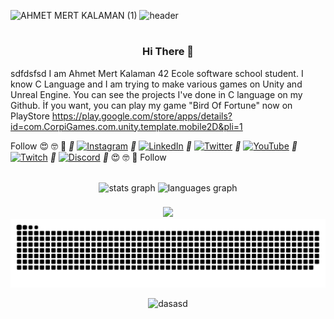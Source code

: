 
![AHMET MERT KALAMAN (1)](https://github.com/ahkalama/ahkalama/assets/116187665/4719b9c4-1919-46cc-aeb8-cf997a29e4ad)
![header](https://capsule-render.vercel.app/api?type=wave&color=212020&height=200&section=header&text=&fontSize=90)
# <h3 align="center">Hi There 🐥</h3>
sdfdsfsd
I am Ahmet Mert Kalaman 42 Ecole software school student. I know C Language and I am trying to make various games on Unity and Unreal Engine. You can see the projects I've done in C language
on my Github. İf you want, you can play my game "Bird Of Fortune" now on PlayStore https://play.google.com/store/apps/details?id=com.CorpiGames.com.unity.template.mobile2D&pli=1

Follow 😍 🤓 👾 *🐥* [![Instagram](https://img.shields.io/badge/Instagram-%23E4405F.svg?logo=Instagram&logoColor=white)](https://instagram.com/ahmetmertk0)   *🐥* [![LinkedIn](https://img.shields.io/badge/LinkedIn-%230077B5.svg?logo=linkedin&logoColor=white)](https://linkedin.com/in/ahmet-mert-kalaman)   *🐥* [![Twitter](https://img.shields.io/badge/Twitter-%231DA1F2.svg?logo=Twitter&logoColor=white)](https://twitter.com/kiricisinamert)   *🐥* [![YouTube](https://img.shields.io/badge/YouTube-%23FF0000.svg?logo=YouTube&logoColor=white)](https://youtube.com/@AMERTK)   *🐥* [![Twitch](https://img.shields.io/badge/Twitch-%239146FF.svg?logo=Twitch&logoColor=white)](https://twitch.tv/ahmetmertk0)  *🐥* [![Discord](https://img.shields.io/badge/Discord-%237289DA.svg?logo=discord&logoColor=white)](https://discord.gg/https://discord.gg/Tk4nX7Zn) *🐥* 😍 🤓 👾 Follow

<br clear="both">

<div align="center">
  <img src="https://github-readme-stats.vercel.app/api?username=ahkalama&hide_title=true&hide_rank=true&show_icons=false&include_all_commits=true&count_private=true&disable_animations=true&theme=dark&locale=en&hide_border=true&order=1" height="150" alt="stats graph"  />
  <img src="https://github-readme-stats.vercel.app/api/top-langs?username=ahkalama&locale=en&hide_title=false&layout=compact&card_width=320&langs_count=5&theme=dark&hide_border=true&order=2" height="150" alt="languages graph"  />
</div>

###

<div align="center">
  <img height="200" src="https://i.imgflip.com/65efzo.gif"  />
</div>

<picture>
  <source
    media="(prefers-color-scheme: dark)"
    srcset="https://raw.githubusercontent.com/platane/snk/output/github-contribution-grid-snake-dark.svg"
  />
  <source
    media="(prefers-color-scheme: light)"
    srcset="https://raw.githubusercontent.com/platane/snk/output/github-contribution-grid-snake.svg"
  />
  <img
    alt="github contribution grid snake animation"
    src="https://raw.githubusercontent.com/platane/snk/output/github-contribution-grid-snake.svg"
  />
</picture>

<p align="center"> <img src="https://komarev.com/ghpvc/?username=dasasd&label=Profile%20views&color=000000&style=flat" alt="dasasd" /> </p>
